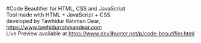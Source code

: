 #Code Beautifier for HTML, CSS and JavaScript <br>
Tool made with HTML + JavaScript + CSS <br>
developed by Tawhidur Rahman Dear, https://www.tawhidurrahmandear.com <br>
Live Preview available at https://www.devilhunter.net/p/code-beautifier.html
